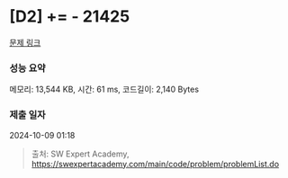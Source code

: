 # [D2] += - 21425 

[문제 링크](https://swexpertacademy.com/main/code/problem/problemDetail.do?contestProbId=AZD8K_UayDoDFAVs) 

### 성능 요약

메모리: 13,544 KB, 시간: 61 ms, 코드길이: 2,140 Bytes

### 제출 일자

2024-10-09 01:18



> 출처: SW Expert Academy, https://swexpertacademy.com/main/code/problem/problemList.do
